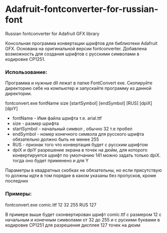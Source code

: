 # Adafruit-fontconverter-for-russian-font
Russian fontconverter for Adafruit GFX library

Консольная программа конвертации шрифтов для библиотеки Adafruit GFX. Основана на оригинальной версии fontconverter. 
Добавлена возможность для создания шрифтов с русскими символами в кодировке CP1251.

### Использование:

Программа и нужные dll лежат в папке FontConvert exe. Скопируйте директорию себе на компьютер и запускайте программу из данной директории.

fontconvert.exe fontName size [startSymbol] [endSymbol] [RUS] [dpiX] [dpiY]
 - fontName - Имя файла шрифта т.е. arial.ttf
- size - размер шрифта
 - startSymbol - начальный символ , обычно 32 т.е пробел
 - endSymbol - номер конечного символа для русского шрифта обязательно должно быть не менее 255
 - RUS - признак того что конвертация будет с русским шрифтом
 - dpiX и dpiY разрешение экрана в точек на дюйм, для которого конвертируется шрифт по умолчанию 141 можно задать только dpiX. тогда оно будет применено и для Y

  Параметры в квадратных скобках не обязательны, но если присутствую то должны идти в том порядке в каком указаны без пропусков, кроме последних
### Примеры:
fontconvert.exe comic.ttf 12 32 255 RUS 127

  В примере выше будет сконвертирован шрифт comic.ttf с размером 12 с начальным и конечным символами от 32 до 255 и с рускими буквами в кодировке СP1251 
для разрешения дисплея 127 точек на дюим
